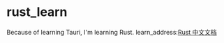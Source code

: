 # rust_learn

Because of learning Tauri, I'm learning Rust.
learn_address:[Rust 中文文档](https://rustwiki.org/docs/)
